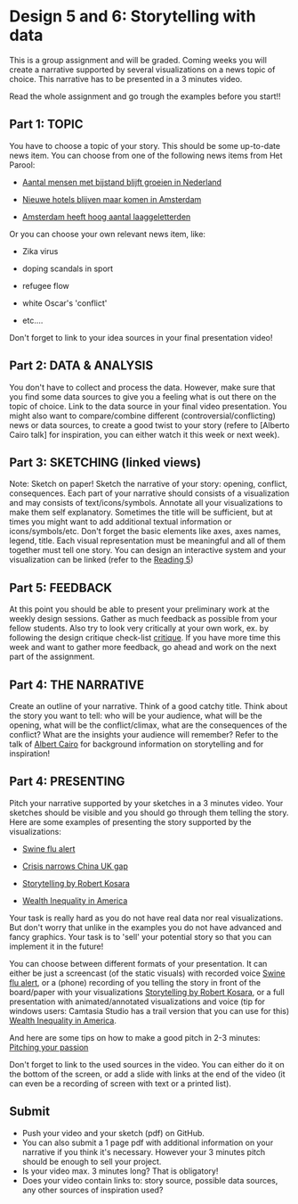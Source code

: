 # Design 5 and 6: Storytelling with data

This is a group assignment and will be graded.
Coming weeks you will create a narrative supported by several visualizations on a news topic of choice.
This narrative has to be presented in a 3 minutes video.

Read the whole assignment and go trough the examples before you start!!

## Part 1: TOPIC

You have to choose a topic of your story. This should be some up-to-date news item.
You can choose from one of the following news items from Het Parool:

* [Aantal mensen met bijstand blijft groeien in Nederland]

* [Nieuwe hotels blijven maar komen in Amsterdam]

* [Amsterdam heeft hoog aantal laaggeletterden]



Or you can choose your own relevant news item, like:

* Zika virus

* doping scandals in sport

* refugee flow

* white Oscar's 'conflict'

* etc....


Don't forget to link to your idea sources in your final presentation video!

## Part 2: DATA & ANALYSIS
 
You don't have to collect and process the data. However, make sure that you find some data sources to give you a feeling what is out there on the topic of choice. Link to the data source in your final video presentation. You might also want to compare/combine different (controversial/conflicting) news or data sources, to create a good twist to your story (refere to [Alberto Cairo talk] for inspiration, you can either watch it this week or next week).

## Part 3: SKETCHING (linked views)

Note: Sketch on paper!
Sketch the narrative of your story: opening, conflict, consequences.
Each part of your narrative should consists of a visualization and may consists of text/icons/symbols.
Annotate all your visualizations to make them self explanatory. Sometimes the title will be sufficient, but at times you might want to add additional textual information or icons/symbols/etc. Don't forget the basic elements like axes, axes names, legend, title.
Each visual representation must be meaningful and all of them together must tell one story.
You can design an interactive system and your visualization can be linked (refer to the [Reading 5])

## Part 5: FEEDBACK
At this point you should be able to present your preliminary work at the weekly design sessions. Gather as much feedback as possible from your fellow students. Also try to look very critically at your own work, ex. by following the design critique check-list [critique].
If you have more time this week and want to gather more feedback, go ahead  and work on the next part of the assignment. 

## Part 4: THE NARRATIVE
Create an outline of your narrative. Think of a good catchy title. 
Think about the story you want to tell: who will be your audience, what will be the opening, what will be the conflict/climax, what are the consequences of the conflict? What are the insights your audience will remember?
Refer to the talk of [Albert Cairo] for background information on storytelling and for inspiration!


## Part 4: PRESENTING

Pitch your narrative supported by your sketches in a 3 minutes video. 
Your sketches should be visible and you should go through them telling the story. 
Here are some examples of presenting the story supported by the visualizations: 

* [Swine flu alert]

* [Crisis narrows China UK gap]

* [Storytelling by Robert Kosara]

* [Wealth Inequality in America]

Your task is really hard as you do not have real data nor real visualizations. But don't worry that unlike in the examples you do not have advanced and fancy graphics. Your task is to 'sell' your potential story so that you can implement it in the future! 

You can choose between different formats of your presentation. It can either be just a screencast (of the static visuals) with recorded voice [Swine flu alert], or a (phone) recording of you telling the story in front of the board/paper with your visualizations [Storytelling by Robert Kosara], or a full presentation with animated/annotated visualizations and voice (tip for windows users: Camtasia Studio has a trail version that you can use for this) [Wealth Inequality in America]. 

And here are some tips on how to make a good pitch in 2-3 minutes: [Pitching your passion] 

Don't forget to link to the used sources in the video. You can either do it on the bottom of the screen, or add a slide with links at the end of the video (it can even be a recording of screen with text or a printed list).

## Submit
* Push your video and your sketch (pdf) on GitHub. 
* You can also submit a 1 page pdf with additional information on your narrative if you think it's necessary. 
However your 3 minutes pitch should be enough to sell your project.
* Is your video max. 3 minutes long? That is obligatory!
* Does your video contain links to: story source, possible data sources, any other sources of inspiration used? 



[Albert Cairo]: https://dataf.mprog.nl/talks/storytelling
[Reading 5]: https://dataf.mprog.nl/readings/reading-5
[critique]: critique.pdf
[Aantal mensen met bijstand blijft groeien in Nederland]: http://www.parool.nl/binnenland/aantal-mensen-met-bijstand-blijft-groeien-in-nederland~a4253810/

[Nieuwe hotels blijven maar komen in Amsterdam]: http://www.parool.nl/amsterdam/nieuwe-hotels-blijven-maar-komen-in-amsterdam~a4253875/

[Amsterdam heeft hoog aantal laaggeletterden]: http://www.parool.nl/amsterdam/amsterdam-heeft-hoog-aantal-laaggeletterden~a4260515/
[Pitching your passion]: https://theinnographer.com//wp-content/uploads/2012/10/Pitching-your-passion-in-2-3-minutes-Infographic-v1.pdf
[Swine flu alert]: http://www.gapminder.org/videos/swine-flu-alert-news-death-ratio-tuberculosis/
[Crisis narrows China UK gap]: http://www.gapminder.org/videos/crisis-narrows-china-uk-gap/
[Storytelling by Robert Kosara]: https://www.youtube.com/watch?v=pMOWylw6u4I
[Wealth Inequality in America]: https://www.youtube.com/watch?feature=player_embedded&v=QPKKQnijnsM

